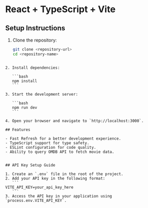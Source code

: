 # React + TypeScript + Vite

## Setup Instructions

1. Clone the repository:

   ```bash
   git clone <repository-url>
   cd <repository-name>
   ```

````

2. Install dependencies:

   ```bash
   npm install
   ```

3. Start the development server:

   ```bash
   npm run dev
   ```

4. Open your browser and navigate to `http://localhost:3000`.

## Features

- Fast Refresh for a better development experience.
- TypeScript support for type safety.
- ESLint configuration for code quality.
- Ability to query OMDB API to fetch movie data.


## API Key Setup Guide

1. Create an `.env` file in the root of the project.
2. Add your API key in the following format:
   ```
VITE_API_KEY=your_api_key_here
   ```
3. Access the API key in your application using `process.env.VITE_API_KEY`.
````
